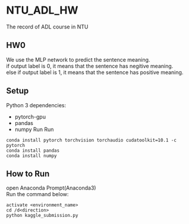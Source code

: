 # NTU_ADL_HW
The record of ADL course in NTU
## HW0
We use the MLP network to predict the sentence meaning.<br>
if output label is 0, it means that the sentence has negitive meaning.  
else if output label is 1, it means that the sentence has positive meaning.  
## Setup
Python 3 dependencies:
* pytorch-gpu
* pandas
* numpy
Run
Run
```
conda install pytorch torchvision torchaudio cudatoolkit=10.1 -c pytorch
conda install pandas
conda install numpy
```
## How to Run
open Anaconda Prompt(Anaconda3)<br>
Run the command below:
```
activate <environment_name>
cd /d<direction>
python kaggle_submission.py
```


